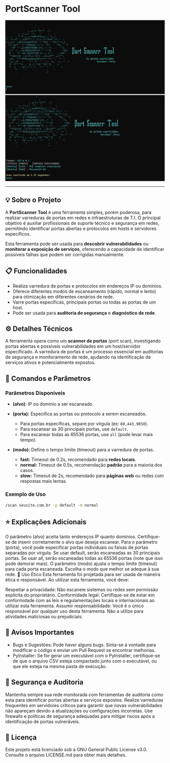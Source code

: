 # PortScanner Tool

![Screenshot 1](https://github.com/AlldDev/PortScanner-Tool/blob/main/assets/img_01.png)
![Screenshot 2](https://github.com/AlldDev/PortScanner-Tool/blob/main/assets/img_02.png)

---

## 💡 Sobre o Projeto

A **PortScanner Tool** é uma ferramenta simples, porém poderosa, para realizar varreduras de portas em redes e infraestruturas de T.I. O principal objetivo é auxiliar profissionais de suporte técnico e segurança em redes, permitindo identificar portas abertas e protocolos em hosts e servidores específicos.

Esta ferramenta pode ser usada para **descobrir vulnerabilidades** ou **monitorar a exposição de serviços**, oferecendo a capacidade de identificar possíveis falhas que podem ser corrigidas manualmente.

## 📋 Funcionalidades

- Realiza varredura de portas e protocolos em endereços IP ou domínios.
- Oferece diferentes modos de escaneamento (rápido, normal e lento) para otimização em diferentes cenários de rede.
- Varre portas específicas, principais portas ou todas as portas de um host.
- Pode ser usada para **auditoria de segurança** e **diagnóstico de rede**.

## ⚙️ Detalhes Técnicos

A ferramenta opera como um **scanner de portas** (port scan), investigando portas abertas e possíveis vulnerabilidades em um host/servidor especificado. A varredura de portas é um processo essencial em auditorias de segurança e monitoramento de rede, ajudando na identificação de serviços ativos e potencialmente expostos.

## 🔧 Comandos e Parâmetros

### Parâmetros Disponíveis

- **(alvo):** IP ou domínio a ser escaneado.
- **(porta):** Especifica as portas ou protocolo a serem escaneados.
  - Para portas específicas, separe por vírgula (ex: `80,443,9050`).
  - Para escanear as 30 principais portas, use `default`.
  - Para escanear todas as 65536 portas, use `all` (pode levar mais tempo).
  
- **(modo):** Define o tempo limite (timeout) para a varredura de portas.
  - **fast:** Timeout de 0.2s, recomendado para **redes locais**.
  - **normal:** Timeout de 0.5s, recomendação **padrão** para a maioria dos casos.
  - **slow:** Timeout de 2s, recomendado para **páginas web** ou redes com respostas mais lentas.

### Exemplo de Uso

```bash
/scan seusite.com.br -p default -m normal
```

## ⭐ Explicações Adicionais
O parâmetro (alvo) aceita tanto endereços IP quanto domínios. Certifique-se de inserir corretamente o alvo que deseja escanear.
Para o parâmetro (porta), você pode especificar portas individuais ou faixas de portas separadas por vírgula. Se usar default, serão escaneadas as 30 principais portas. Se usar all, serão escaneadas todas as 65536 portas (note que isso pode demorar mais).
O parâmetro (modo) ajusta o tempo limite (timeout) para cada porta escaneada. Escolha o modo que melhor se adeque à sua rede.
📄 Uso Ético
Esta ferramenta foi projetada para ser usada de maneira ética e responsável. Ao utilizar esta ferramenta, você deve:

Respeitar a privacidade: Não escaneie sistemas ou redes sem permissão explícita do proprietário.
Conformidade legal: Certifique-se de estar em conformidade com as leis e regulamentações locais e internacionais ao utilizar esta ferramenta.
Assumir responsabilidade: Você é o único responsável por qualquer uso desta ferramenta. Não a utilize para atividades maliciosas ou prejudiciais.

## 🚨 Avisos Importantes
 - Bugs e Sugestões: Pode haver alguns bugs. Sinta-se à vontade para modificar o código e enviar um Pull Request se encontrar melhorias.
 - PyInstaller: Se for gerar um executável com o PyInstaller, certifique-se de que o arquivo CSV esteja compactado junto com o executável, ou que ele esteja na mesma pasta de execução.

## 🔐 Segurança e Auditoria
Mantenha sempre sua rede monitorada com ferramentas de auditoria como esta para identificar portas abertas e serviços expostos.
Realize varreduras frequentes em servidores críticos para garantir que novas vulnerabilidades não apareçam devido a atualizações ou configurações incorretas.
Use firewalls e políticas de segurança adequadas para mitigar riscos após a identificação de portas vulneráveis.

## 📂 Licença
Este projeto está licenciado sob a GNU General Public License v3.0. Consulte o arquivo LICENSE.md para obter mais detalhes.
